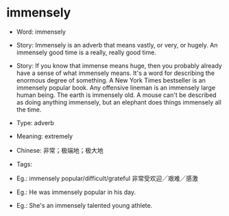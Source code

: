 # immensely

- Word: immensely
- Story: Immensely is an adverb that means vastly, or very, or hugely. An immensely good time is a really, really good time.
- Story: If you know that immense means huge, then you probably already have a sense of what immensely means. It's a word for describing the enormous degree of something. A New York Times bestseller is an immensely popular book. Any offensive lineman is an immensely large human being. The earth is immensely old. A mouse can't be described as doing anything immensely, but an elephant does things immensely all the time.

- Type: adverb
- Meaning: extremely
- Chinese: 非常；极端地；极大地
- Tags: 
- Eg.: immensely popular/difficult/grateful 非常受欢迎╱艰难╱感激
- Eg.: He was immensely popular in his day.
- Eg.: She's an immensely talented young athlete.


